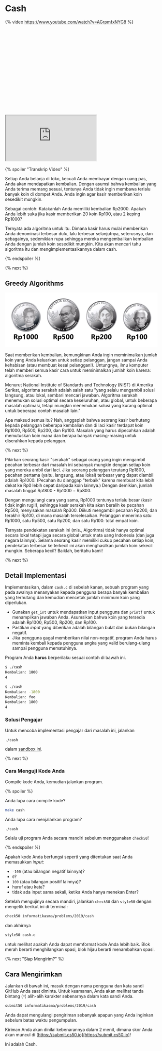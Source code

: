 # Cash

{% video https://www.youtube.com/watch?v=AGrpmfxNYG8 %}

<div class="fluid-width-video-wrapper my-3" style="padding-top: 56.25%;"><iframe allowfullscreen="" class="border" data-video="" src="https://onedrive.live.com/embed?cid=CEB017B395D032DF&amp;resid=CEB017B395D032DF%214215&amp;authkey=APoFg_87LHVyK-U&amp;em=2&amp;wdAr=1.7777777777777777" name="fitvid0"></iframe></div>

{% spoiler "Transkrip Video" %}

Setiap Anda belanja di toko, kecuali Anda membayar dengan uang pas, Anda akan mendapatkan kembalian. Dengan asumsi bahwa kembalian yang Anda terima memang sesuai, tentunya Anda tidak ingin membawa terlalu banyak koin di dompet Anda. Anda ingin agar kasir memberikan koin sesedikit mungkin.

Sebagai contoh: Katakanlah Anda memiliki kembalian Rp2000. Apakah Anda lebih suka jika kasir memberikan 20 koin Rp100, atau 2 keping Rp1000?

Ternyata ada algoritma untuk itu. Dimana kasir harus mulai memberikan Anda denominasi terbesar dulu, lalu terbesar selanjutnya, seterusnya, dan sebagainya, sedemikian rupa sehingga mereka mengembalikan kembalian Anda dengan jumlah koin sesedikit mungkin. Kita akan mencari tahu algoritma itu dan mengimplementasikannya dalam cash.

{% endspoiler %}

{% next %}

## Greedy Algorithms

<!-- Edited from: https://finance.detik.com/moneter/d-3374687/ini-11-uang-rupiah-desain-baru -->
![IDR coins](coins.png)

Saat memberikan kembalian, kemungkinan Anda ingin meminimalkan jumlah koin yang Anda keluarkan untuk setiap pelanggan, jangan sampai Anda kehabisan (atau membuat kesal pelanggan!). Untungnya, ilmu komputer telah memberi semua kasir cara untuk meminimalkan jumlah koin karena: algoritma serakah.

Menurut National Institute of Standards and Technology (NIST) di Amerika Serikat, algoritma serakah adalah salah satu "yang selalu mengambil solusi langsung, atau lokal, sembari mencari jawaban. Algoritma serakah menemukan solusi optimal secara keseluruhan, atau global, untuk beberapa masalah optimasi, tetapi mungkin menemukan solusi yang kurang optimal untuk beberapa contoh masalah lain."

Apa maksud semua itu? Nah, anggaplah bahwa seorang kasir berhutang kepada pelanggan beberapa kembalian dan di laci kasir terdapat koin Rp1000, Rp500, Rp200, dan Rp100. Masalah yang harus dipecahkan adalah memutuskan koin mana dan berapa banyak masing-masing untuk diserahkan kepada pelanggan.

{% next %}

Pikirkan seorang kasir "serakah" sebagai orang yang ingin mengambil pecahan terbesar dari masalah ini sebanyak mungkin dengan setiap koin yang mereka ambil dari laci. Jika seorang pelanggan terutang Rp1800, pecahan pertama (yaitu, langsung, atau lokal) terbesar yang dapat diambil adalah Rp1000. (Pecahan itu dianggap "terbaik" karena membuat kita lebih dekat ke Rp0 lebih cepat daripada koin lainnya.) Dengan demikian, jumlah masalah tinggal Rp1800 - Rp1000 = Rp800.

Dengan mengulangi cara yang sama, Rp1000 tentunya terlalu besar (kasir tidak ingin rugi!), sehingga kasir serakah kita akan beralih ke pecahan Rp500, menyisakan masalah Rp300. Diikuti mengambil pecahan Rp200, dan terakhir Rp100, di mana masalah terselesaikan. Pelanggan menerima satu Rp1000, satu Rp500, satu Rp200, dan satu Rp100: total empat koin.

Ternyata pendekatan serakah ini (mis., Algoritma) tidak hanya optimal secara lokal tetapi juga secara global untuk mata uang Indonesia (dan juga negara lainnya). Selama seorang kasir memiliki cukup pecahan setiap koin, pendekatan terbesar ke terkecil ini akan menghasilkan jumlah koin sekecil mungkin. Seberapa kecil? Baiklah, beritahu kami!

{% next %}

## Detail Implementasi

Implementasikan, dalam `cash.c` di sebelah kanan, sebuah program yang pada awalnya menanyakan kepada pengguna berapa banyak kembalian yang terhutang dan kemudian mencetak jumlah minimum koin yang diperlukan.

* Gunakan `get_int` untuk mendapatkan input pengguna dan `printf` untuk menampilkan jawaban Anda. Asumsikan bahwa koin yang tersedia adalah Rp1000, Rp500, Rp200, dan Rp100.
* Pastikan *input* yang diberikan adalah bilangan bulat dan bukan bilangan negatif.
* Jika pengguna gagal memberikan nilai non-negatif, program Anda harus meminta kembali kepada pengguna angka yang valid berulang-ulang sampai pengguna mematuhinya.

Program Anda **harus** berperilaku sesuai contoh di bawah ini.

```bash
$ ./cash
Kembalian: 1800
4
```

```bash
$ ./cash
Kembalian: -1800
Kembalian: foo
Kembalian: 1800
4
```

<!-- TODO Walkthrough Video

### Panduan

{% video https://www.youtube.com/watch?v=Y3nWGvqt_Cg %} -->

### Solusi Pengajar

Untuk mencoba implementasi pengajar dari masalah ini, jalankan

```bash
./cash
```

dalam [sandbox ini](http://bit.ly/2o86JOt).

{% next %}

### Cara Menguji Kode Anda

Compile kode Anda, kemudian jalankan program.

{% spoiler %}

Anda lupa cara compile kode?

```bash
make cash
```

Anda lupa cara menjalankan program?

```bash
./cash
```

Selalu uji program Anda secara mandiri sebelum menggunakan `check50`!

{% endspoiler %}

Apakah kode Anda berfungsi seperti yang ditentukan saat Anda memasukkan *input*:

* `-100` (atau bilangan negatif lainnya)?
* `0`?
* `100` (atau bilangan positif lainnya)?
* huruf atau kata?
* tidak ada input sama sekali, ketika Anda hanya menekan Enter?

Setelah mengujinya secara mandiri, jalankan `check50` dan `style50` dengan mengetik berikut ini di terminal:

```bash
check50 informatikasma/problems/2019/cash
```

dan akhirnya

```bash
style50 cash.c
```

untuk melihat apakah Anda dapat memformat kode Anda lebih baik. Blok merah berarti menghilangkan spasi, blok hijau berarti menambahkan spasi.

{% next "Siap Mengirim?" %}

## Cara Mengirimkan

Jalankan di bawah ini, masuk dengan nama pengguna dan kata sandi GitHub Anda saat diminta. Untuk keamanan, Anda akan melihat tanda bintang (`*`) alih-alih karakter sebenarnya dalam kata sandi Anda.

```bash
submit50 informatikasma/problems/2019/cash
```

Anda dapat mengulangi pengiriman sebanyak apapun yang Anda inginkan sebelum batas waktu pengumpulan.

Kiriman Anda akan dinilai kebenarannya dalam 2 menit, dimana skor Anda akan muncul di [https://submit.cs50.io](https://submit.cs50.io)!

Ini adalah Cash.
